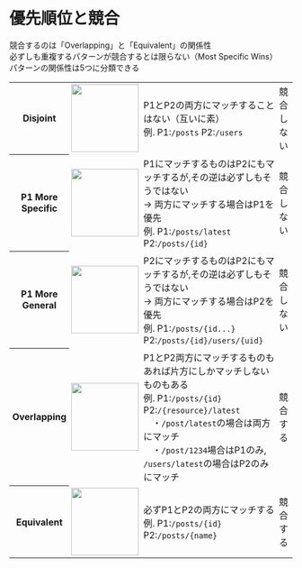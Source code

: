 <!--

# 優先順位（1/2）

## "Longest Wins"から<span text-color-red>"Most Specific Wins"</span>へ

<div mt-4>

- 以前のServeMuxにおいては,単純にパターン文字列の長い方が優先（Longest Wins）されていた

- Go1.22では,ワイルドカードの導入により単純なLongest Winよりも優れたルールが必要となった
  <span text-sm>例. Longest Winsのままだと`/posts/latest` よりも `/posts/{identifier}` が常に優先されてしまう</span>

- どちらのパターンにもマッチする場合は,より具体的に（厳密に）マッチしているパターンを優先する形となった（Most Specific Wins）

</div>

-->

# 優先順位と競合

<div>競合するのは「Overlapping」と「Equivalent」の関係性<br />必ずしも重複するパターンが競合するとは限らない（Most Specific Wins）</div>

<div text-sm paragraph-m-0 mt-4>パターンの関係性は5つに分類できる</div>
<table>
  <tr></tr>
  <tr>
    <th>Disjoint</th>
    <td><img width="120" src="/img/venn-disjoint.png" /></td>
    <td text-sm>
      <div>P1とP2の両方にマッチすることはない（互いに素）</div>
      <div text-xs>例. P1:<code>/posts</code> P2:<code>/users</code></div>
    </td>
    <td text-sm>競合しない</td>
  </tr>
  <tr>
    <th>P1 More Specific</th>
    <td><img width="120" src="/img/venn-p1-more-specific.png" /></td>
    <td text-sm>
      <div>
        P1にマッチするものはP2にもマッチするが,その逆は必ずしもそうではない<br />
        <span text-color-red>-> 両方にマッチする場合はP1を優先</span>
      </div>
      <div text-xs>例. P1:<code>/posts/latest</code> P2:<code>/posts/{id}</code></div>
    </td>
    <td text-sm>競合しない</td>
  </tr>
  <tr>
    <th>P1 More General</th>
    <td><img width="120" src="/img/venn-p1-more-general.png" /></td>
    <td text-sm>
      <div>
        P2にマッチするものはP2にもマッチするが,その逆は必ずしもそうではない<br />
        <span text-color-red>-> 両方にマッチする場合はP2を優先</span>
      </div>
      <div text-xs>例. P1:<code>/posts/{id...}</code> P2:<code>/posts/{id}/users/{uid}</code></div>
    </td>
    <td text-sm>競合しない</td>
  </tr>
  <tr border-color-orange>
    <th>Overlapping</th>
    <td><img width="120" src="/img/venn-overlapping.png" /></td>
    <td text-sm>
      <div>P1とP2両方にマッチするものもあれば片方にしかマッチしないものもある</div>
      <div text-xs>
        例. P1:<code>/posts/{id}</code> P2:<code>/{resource}/latest</code>
        <div>　・<code>/post/latest</code>の場合は両方にマッチ</div>
        <div>　・<code>/post/1234</code>場合はP1のみ, <code>/users/latest</code>の場合はP2のみにマッチ</div>
      </div>
    </td>
    <td text-color-red text-sm>競合する</td>
  </tr>
  <tr>
    <th>Equivalent</th>
    <td><img width="120" src="/img/venn-equivalent.png" /></td>
    <td text-sm>
      <div>必ずP1とP2の両方にマッチする</div>
      <div text-xs>例. P1:<code>/posts/{id}</code> P2:<code>/posts/{name}</code></div>
    </td>
    <td text-color-red text-sm>競合する</td>
  </tr>
</table>

<style>
  table {
    th, td {
      padding: 0.25rem;
    }
  }
</style>
